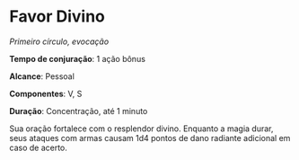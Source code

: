 # Favor Divino

*Primeiro círculo, evocação*

**Tempo de conjuração**: 1 ação bônus

**Alcance**: Pessoal

**Componentes**: V, S

**Duração**: Concentração, até 1 minuto

Sua oração fortalece com o resplendor divino. Enquanto a magia durar, seus ataques com armas causam 1d4 pontos de dano radiante adicional em caso de acerto.
